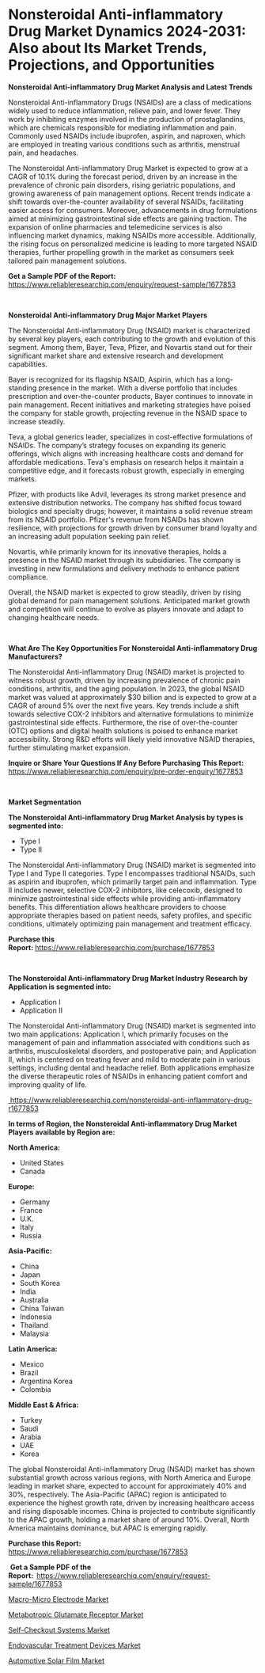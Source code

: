 <p><h1>Nonsteroidal Anti-inflammatory Drug Market Dynamics 2024-2031: Also about Its Market Trends, Projections, and Opportunities</h1></p><p><strong>Nonsteroidal Anti-inflammatory Drug Market Analysis and Latest Trends</strong></p>
<p><p>Nonsteroidal Anti-inflammatory Drugs (NSAIDs) are a class of medications widely used to reduce inflammation, relieve pain, and lower fever. They work by inhibiting enzymes involved in the production of prostaglandins, which are chemicals responsible for mediating inflammation and pain. Commonly used NSAIDs include ibuprofen, aspirin, and naproxen, which are employed in treating various conditions such as arthritis, menstrual pain, and headaches.</p><p>The Nonsteroidal Anti-inflammatory Drug Market is expected to grow at a CAGR of 10.1% during the forecast period, driven by an increase in the prevalence of chronic pain disorders, rising geriatric populations, and growing awareness of pain management options. Recent trends indicate a shift towards over-the-counter availability of several NSAIDs, facilitating easier access for consumers. Moreover, advancements in drug formulations aimed at minimizing gastrointestinal side effects are gaining traction. The expansion of online pharmacies and telemedicine services is also influencing market dynamics, making NSAIDs more accessible. Additionally, the rising focus on personalized medicine is leading to more targeted NSAID therapies, further propelling growth in the market as consumers seek tailored pain management solutions.</p></p>
<p><strong>Get a Sample PDF of the Report:&nbsp;</strong> <a href="https://www.reliableresearchiq.com/enquiry/request-sample/1677853?utm_campaign=1521&utm_medium=2&utm_source=Github&utm_content=ia&utm_term=14102024&utm_id=nonsteroidal-anti-inflammatory-drug">https://www.reliableresearchiq.com/enquiry/request-sample/1677853</a></p>
<p>&nbsp;</p>
<p><strong>Nonsteroidal Anti-inflammatory Drug Major Market Players</strong></p>
<p><p>The Nonsteroidal Anti-inflammatory Drug (NSAID) market is characterized by several key players, each contributing to the growth and evolution of this segment. Among them, Bayer, Teva, Pfizer, and Novartis stand out for their significant market share and extensive research and development capabilities.</p><p>Bayer is recognized for its flagship NSAID, Aspirin, which has a long-standing presence in the market. With a diverse portfolio that includes prescription and over-the-counter products, Bayer continues to innovate in pain management. Recent initiatives and marketing strategies have poised the company for stable growth, projecting revenue in the NSAID space to increase steadily.</p><p>Teva, a global generics leader, specializes in cost-effective formulations of NSAIDs. The company’s strategy focuses on expanding its generic offerings, which aligns with increasing healthcare costs and demand for affordable medications. Teva's emphasis on research helps it maintain a competitive edge, and it forecasts robust growth, especially in emerging markets.</p><p>Pfizer, with products like Advil, leverages its strong market presence and extensive distribution networks. The company has shifted focus toward biologics and specialty drugs; however, it maintains a solid revenue stream from its NSAID portfolio. Pfizer's revenue from NSAIDs has shown resilience, with projections for growth driven by consumer brand loyalty and an increasing adult population seeking pain relief.</p><p>Novartis, while primarily known for its innovative therapies, holds a presence in the NSAID market through its subsidiaries. The company is investing in new formulations and delivery methods to enhance patient compliance.</p><p>Overall, the NSAID market is expected to grow steadily, driven by rising global demand for pain management solutions. Anticipated market growth and competition will continue to evolve as players innovate and adapt to changing healthcare needs.</p></p>
<p>&nbsp;</p>
<p><strong>What Are The Key Opportunities For Nonsteroidal Anti-inflammatory Drug Manufacturers?</strong></p>
<p><p>The Nonsteroidal Anti-inflammatory Drug (NSAID) market is projected to witness robust growth, driven by increasing prevalence of chronic pain conditions, arthritis, and the aging population. In 2023, the global NSAID market was valued at approximately $30 billion and is expected to grow at a CAGR of around 5% over the next five years. Key trends include a shift towards selective COX-2 inhibitors and alternative formulations to minimize gastrointestinal side effects. Furthermore, the rise of over-the-counter (OTC) options and digital health solutions is poised to enhance market accessibility. Strong R&D efforts will likely yield innovative NSAID therapies, further stimulating market expansion.</p></p>
<p><strong>Inquire or Share Your Questions If Any Before Purchasing This Report:</strong> <a href="https://www.reliableresearchiq.com/enquiry/pre-order-enquiry/1677853?utm_campaign=1521&utm_medium=2&utm_source=Github&utm_content=ia&utm_term=14102024&utm_id=nonsteroidal-anti-inflammatory-drug">https://www.reliableresearchiq.com/enquiry/pre-order-enquiry/1677853</a></p>
<p>&nbsp;</p>
<p><strong>Market Segmentation</strong></p>
<p><strong>The Nonsteroidal Anti-inflammatory Drug Market Analysis by types is segmented into:</strong></p>
<p><ul><li>Type I</li><li>Type II</li></ul></p>
<p><p>The Nonsteroidal Anti-inflammatory Drug (NSAID) market is segmented into Type I and Type II categories. Type I encompasses traditional NSAIDs, such as aspirin and ibuprofen, which primarily target pain and inflammation. Type II includes newer, selective COX-2 inhibitors, like celecoxib, designed to minimize gastrointestinal side effects while providing anti-inflammatory benefits. This differentiation allows healthcare providers to choose appropriate therapies based on patient needs, safety profiles, and specific conditions, ultimately optimizing pain management and treatment efficacy.</p></p>
<p><strong>Purchase this Report:&nbsp;</strong><a href="https://www.reliableresearchiq.com/purchase/1677853?utm_campaign=1521&utm_medium=2&utm_source=Github&utm_content=ia&utm_term=14102024&utm_id=nonsteroidal-anti-inflammatory-drug">https://www.reliableresearchiq.com/purchase/1677853</a></p>
<p>&nbsp;</p>
<p><strong>The Nonsteroidal Anti-inflammatory Drug Market Industry Research by Application is segmented into:</strong></p>
<p><ul><li>Application I</li><li>Application II</li></ul></p>
<p><p>The Nonsteroidal Anti-inflammatory Drug (NSAID) market is segmented into two main applications: Application I, which primarily focuses on the management of pain and inflammation associated with conditions such as arthritis, musculoskeletal disorders, and postoperative pain; and Application II, which is centered on treating fever and mild to moderate pain in various settings, including dental and headache relief. Both applications emphasize the diverse therapeutic roles of NSAIDs in enhancing patient comfort and improving quality of life.</p></p>
<p><a href="https://www.reliableresearchiq.com/nonsteroidal-anti-inflammatory-drug-r1677853?utm_campaign=1521&utm_medium=2&utm_source=Github&utm_content=ia&utm_term=14102024&utm_id=nonsteroidal-anti-inflammatory-drug">&nbsp;https://www.reliableresearchiq.com/nonsteroidal-anti-inflammatory-drug-r1677853</a></p>
<p><strong>In terms of Region, the Nonsteroidal Anti-inflammatory Drug Market Players available by Region are:</strong></p>
<p>
    <p> <strong> North America: </strong>
        <ul>
            <li>United States</li>
            <li>Canada</li>
        </ul>
        </p> 
    <p> <strong> Europe: </strong>
        <ul>
            <li>Germany</li>
            <li>France</li>
            <li>U.K.</li>
            <li>Italy</li>
            <li>Russia</li>
        </ul>
        </p> 
    <p> <strong> Asia-Pacific: </strong>
        <ul>
            <li>China</li>
            <li>Japan</li>
            <li>South Korea</li>
            <li>India</li>
            <li>Australia</li>
            <li>China Taiwan</li>
            <li>Indonesia</li>
            <li>Thailand</li>
            <li>Malaysia</li>
        </ul>
        </p> 
    <p> <strong> Latin America: </strong>
        <ul>
            <li>Mexico</li>
            <li>Brazil</li>
            <li>Argentina Korea</li>
            <li>Colombia</li>
        </ul>
        </p> 
    <p> <strong> Middle East & Africa: </strong>
        <ul>
            <li>Turkey</li>
            <li>Saudi</li>
            <li>Arabia</li>
            <li>UAE</li>
            <li>Korea</li>
        </ul>
    </p>
    </p>
<p><p>The global Nonsteroidal Anti-inflammatory Drug (NSAID) market has shown substantial growth across various regions, with North America and Europe leading in market share, expected to account for approximately 40% and 30%, respectively. The Asia-Pacific (APAC) region is anticipated to experience the highest growth rate, driven by increasing healthcare access and rising disposable incomes. China is projected to contribute significantly to the APAC growth, holding a market share of around 10%. Overall, North America maintains dominance, but APAC is emerging rapidly.</p></p>
<p><strong>Purchase this Report: </strong><a href="https://www.reliableresearchiq.com/purchase/1677853?utm_campaign=1521&utm_medium=2&utm_source=Github&utm_content=ia&utm_term=14102024&utm_id=nonsteroidal-anti-inflammatory-drug">https://www.reliableresearchiq.com/purchase/1677853</a></p>
<p>&nbsp;<strong>Get a Sample PDF of the Report:&nbsp;&nbsp;</strong><a href="https://www.reliableresearchiq.com/enquiry/request-sample/1677853?utm_campaign=1521&utm_medium=2&utm_source=Github&utm_content=ia&utm_term=14102024&utm_id=nonsteroidal-anti-inflammatory-drug">https://www.reliableresearchiq.com/enquiry/request-sample/1677853</a></p>
<p><strong></strong></p>
<p><p><a href="https://www.linkedin.com/pulse/macro-micro-electrode-market-revolution-size-share-emerging-1mohf?trk=public_post_embed_feed-article-content&utm_campaign=1521&utm_medium=2&utm_source=Github&utm_content=ia&utm_term=14102024&utm_id=nonsteroidal-anti-inflammatory-drug">Macro-Micro Electrode Market</a></p><p><a href="https://www.linkedin.com/pulse/metabotropic-glutamate-receptor-market-transformation-comparative-myayf?trk=public_post_embed_feed-article-content&utm_campaign=1521&utm_medium=2&utm_source=Github&utm_content=ia&utm_term=14102024&utm_id=nonsteroidal-anti-inflammatory-drug">Metabotropic Glutamate Receptor Market</a></p><p><a href="https://www.linkedin.com/pulse/self-checkout-systems-market-dynamics-application-types-dep2f?trk=public_post_embed_feed-article-content&utm_campaign=1521&utm_medium=2&utm_source=Github&utm_content=ia&utm_term=14102024&utm_id=nonsteroidal-anti-inflammatory-drug">Self-Checkout Systems Market</a></p><p><a href="https://www.linkedin.com/pulse/endovascular-treatment-devices-market-size-share-trends-enfzf?trk=public_post_embed_feed-article-content&utm_campaign=1521&utm_medium=2&utm_source=Github&utm_content=ia&utm_term=14102024&utm_id=nonsteroidal-anti-inflammatory-drug">Endovascular Treatment Devices Market</a></p><p><a href="https://www.linkedin.com/pulse/unlocking-growth-potential-strategic-analysis-automotive-pypif?trk=public_post_embed_feed-article-content&utm_campaign=1521&utm_medium=2&utm_source=Github&utm_content=ia&utm_term=14102024&utm_id=nonsteroidal-anti-inflammatory-drug">Automotive Solar Film Market</a></p></p>